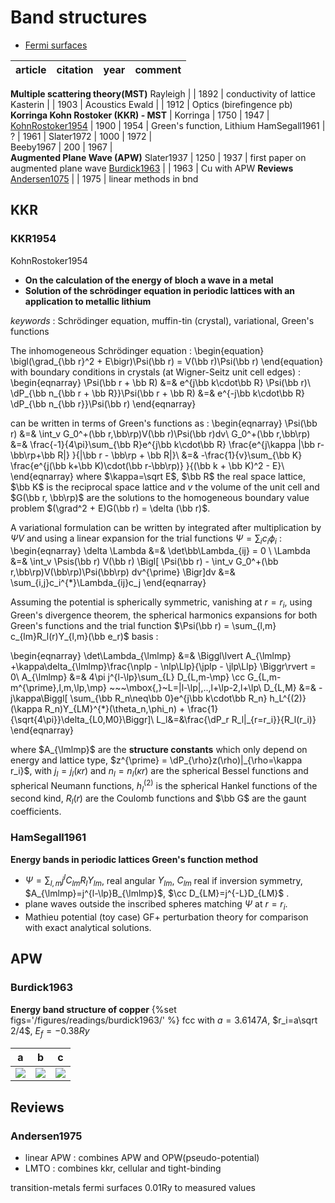 # Band structures

- [Fermi surfaces](http://www.phys.ufl.edu/fermisurface/)

article | citation | year | comment
------- | -------- | ---- | -------
**Multiple scattering theory(MST)**
Rayleigh         |      | 1892 | conductivity of lattice
Kasterin         |      | 1903 | Acoustics
Ewald            |      | 1912 | Optics (birefingence pb)
**Korringa Kohn Rostoker (KKR) - MST** |
Korringa         | 1750 | 1947 |  
[KohnRostoker1954](#kkr1954) | 1900 | 1954 | Green's function, Lithium
HamSegall1961    | ?    | 1961 |
Slater1972       | 1000 | 1972 |  
Beeby1967        | 200  | 1967 |  
**Augmented Plane Wave (APW)**
Slater1937       | 1250 | 1937 | first paper on augmented plane wave
[Burdick1963](#burdick1963) |      | 1963 | Cu with APW
**Reviews**
[Andersen1075](#andersen1075) |      | 1975 | linear methods in bnd



## KKR
### KKR1954
KohnRostoker1954
- **On the calculation of the energy of bloch a wave in a metal**
- **Solution of the schrödinger equation in periodic lattices with an application to metallic lithium**

*keywords* : Schrödinger equation, muffin-tin (crystal), variational, Green's functions

The inhomogeneous Schrödinger equation :
\begin{equation}
  \bigl(\grad_{\bb r}^2 + E\bigr)\Psi(\bb r) = V(\bb r)\Psi(\bb r)
\end{equation}
with boundary conditions in crystals (at Wigner-Seitz unit cell edges) :
\begin{eqnarray}
\Psi(\bb r + \bb R) &=& e^{j\bb k\cdot\bb R} \Psi(\bb r)\\
\dP_{\bb n_{\bb r + \bb R}}\Psi(\bb r + \bb R) &=& e^{-j\bb k\cdot\bb R} \dP_{\bb n_{\bb r}}\Psi(\bb r)
\end{eqnarray}

can be written in terms of Green's functions as :
\begin{eqnarray}
\Psi(\bb r) &=& \int_v G_0^+(\bb r,\bb\rp)V(\bb r)\Psi(\bb r)dv\\
  G_0^+(\bb r,\bb\rp)
    &=& \frac{-1}{4\pi}\sum_{\bb R}e^{j\bb k\cdot\bb R} \frac{e^{j\kappa |\bb r-\bb\rp+\bb R|} }{|\bb r - \bb\rp + \bb R|}\\
    &=& -\frac{1}{v}\sum_{\bb K} \frac{e^{j(\bb k+\bb K)\cdot(\bb r-\bb\rp)} }{(\bb k + \bb K)^2 - E}\\
\end{eqnarray}
where $\kappa=\sqrt E$, $\bb R$ the real space lattice, $\bb K$ is the reciprocal space lattice and $v$ the volume of the unit cell and $G(\bb r, \bb\rp)$ are the solutions to the homogeneous boundary value problem
$(\grad^2 + E)G(\bb r) = \delta (\bb r)$.

A variational formulation can be written by integrated after multiplication by $\Psi V$ and using a linear expansion for the trial functions $\Psi=\sum_i c_i\phi_i$ :
\begin{eqnarray}
  \delta \Lambda &=& \det\bb\Lambda_{ij} = 0 \\
  \Lambda &=& \int_v  \Psis(\bb r) V(\bb r) \Bigl[
      \Psi(\bb r) - \int_v G_0^+(\bb r,\bb\rp)V(\bb\rp)\Psi(\bb\rp) dv^{\prime} \Bigr]dv
          &=& \sum_{i,j}c_i^{*}\Lambda_{ij}c_j
\end{eqnarray}      

Assuming the potential is spherically symmetric, vanishing at $r=r_i$, using Green's divergence theorem, the spherical harmonics expansions for both Green's functions and the trial function
$\Psi(\bb r) = \sum_{l,m} c_{lm}R_l(r)Y_{l,m}(\bb e_r)$ basis :
<!-- \begin{eqnarray}
  \Lambda &=& \int_{r=r_i-2\eps} ds\int_{\rp=r_i-\eps}ds^{'}\bigl[\dP_r\Psis - \Psis\dP_r \bigr] \\
    && ~~~~~~ \times \bigl[ \Psi\dP_{\rp} G_0^+(\bb r,\bb\rp) - G_0^+(\bb r,\bb\rp)\dP_{\rp}\Psi\bigr]\\      
  \det\bb\Lambda_{\lmlmp}&=& \bigl(L_l - j_l\bigl) \Bigl[
      \bigl[A_{\lmlmp}j_{\lp}^{'}+\kappa n_{\lp}^{'}\delta_{\lmlmp}\bigr]
    - \bigl[A_{\lmlmp}j_{\lp}    +\kappa n_{\lp}    \delta_{\lmlmp}\bigr]L_{\lp}
    \Bigr]\\
\end{eqnarray} -->
\begin{eqnarray}
  \det\Lambda_{\lmlmp} &=& \Biggl\lvert
    A_{\lmlmp} +\kappa\delta_{\lmlmp}\frac{\nplp - \nlp\Llp}{\jplp - \jlp\Llp}
  \Biggr\rvert = 0\\
    A_{\lmlmp} &=& 4\pi j^{l-\lp}\sum_{L} D_{L,m-\mp}
      \cc G_{L,m-m^{\prime},l,m,\lp,\mp} ~~~\mbox{,}~L=|l-\lp|,..,l+\lp-2,l+\lp\\
    D_{L,M} &=& -j\kappa\Biggl[
    \sum_{\bb R_n\neq\bb 0}e^{j\bb k\cdot\bb R_n}
      h_L^{(2)}(\kappa R_n)Y_{LM}^{*}(\theta_n,\phi_n)
      + \frac{1}{\sqrt{4\pi}}\delta_{L0,M0}\Biggr]\\
  L_l&=&\frac{\dP_r R_l|_{r=r_i}}{R_l(r_i)}
\end{eqnarray}

where $A_{\lmlmp}$ are the **structure constants** which only depend on energy and lattice type, $z^{\prime} = \dP_{\rho}z(\rho)|_{\rho=\kappa r_i}$, with $j_l=j_l(\kappa r)$ and $n_l=n_l(\kappa r)$ are the spherical Bessel functions and spherical Neumann functions, $h_l^{(2)}$ is the spherical Hankel functions of the second kind, $R_l(r)$ are the Coulomb functions and $\bb G$ are the gaunt coefficients.

### HamSegall1961
**Energy bands in periodic lattices Green's function method**

- $\Psi=\sum_{l,m} j^l C_{lm} R_lY_{lm}$, real angular $Y_{lm}$, $C_{lm}$ real if inversion symmetry, $A_{\lmlmp}=j^{l-\lp}B_{\lmlmp}$, $\cc D_{LM}=j^{-L}D_{LM}$ .
- plane waves outside the inscribed spheres matching $\Psi$ at $r=r_i$.
- Mathieu potential (toy case) GF+ perturbation theory for comparison with exact analytical solutions.



## APW
### Burdick1963
**Energy band structure of copper**
{%set figs='/figures/readings/burdick1963/' %}
fcc with $a=3.6147A$, $r_i=a\sqrt 2/4$, $E_f=-0.38Ry$

a   | b   | c
--- | --- | ---
[![]({{figs}}fcc_brillouin.png)]({{figs}}fcc_brillouin.png)  | [![]({{figs}}Vcu.svg)]({{figs}}Vcu.svg)  | [![]({{figs}}bands.svg)]({{figs}}bands.svg)


## Reviews
### Andersen1975

- linear APW : combines APW and OPW(pseudo-potential)
- LMTO : combines kkr, cellular and tight-binding

transition-metals fermi surfaces 0.01Ry to measured values
